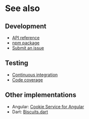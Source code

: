 # See also

## Development
- [API reference](https://api.belin.io/cookies.js)
- [npm package](https://www.npmjs.com/package/@cedx/cookies)
- [Submit an issue](https://git.belin.io/cedx/cookies.js/issues)

## Testing
- [Continuous integration](https://github.com/cedx/cookies.js/actions)
- [Code coverage](https://coveralls.io/github/cedx/cookies.js)

## Other implementations
- Angular: [Cookie Service for Angular](https://docs.belin.io/ngx-cookies)
- Dart: [Biscuits.dart](https://docs.belin.io/biscuits.dart)
